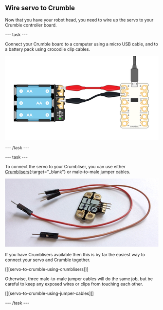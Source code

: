 ## Wire servo to Crumble

Now that you have your robot head, you need to wire up the servo to your Crumble controller board.

--- task ---

Connect your Crumble board to a computer using a micro USB cable, and to a battery pack using crocodile clip cables.

![Connecting your Crumble](images/wiring_crumbleConnected-01.png)

--- /task ---

--- task ---

To connect the servo to your Crumbliser, you can use either [Crumblisers](https://redfernelectronics.co.uk/product/crumbliser-pack-of-5/){:target="_blank"} or male-to-male jumper cables.

![Jumper cable and Crumbliser](images/wiring_jumperAndCrumblisers.png)

If you have Crumblisers available then this is by far the easiest way to connect your servo and Crumble together.

[[[servo-to-crumble-using-crumblisers]]]

Otherwise, three male-to-male jumper cables will do the same job, but be careful to keep any exposed wires or clips from touching each other.

[[[servo-to-crumble-using-jumper-cables]]]

--- /task ---


